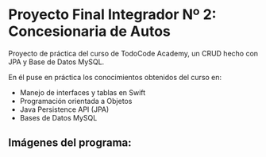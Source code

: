 # Proyecto Final Integrador Nº 2: Concesionaria de Autos
Proyecto de práctica del curso de TodoCode Academy, un CRUD hecho con JPA y Base de Datos MySQL.

En él puse en práctica los conocimientos obtenidos del curso en:
- Manejo de interfaces y tablas en Swift
- Programación orientada a Objetos
- Java Persistence API (JPA)
- Bases de Datos MySQL

## Imágenes del programa:
